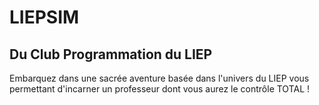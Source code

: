 # LIEPSIM
## Du Club Programmation du LIEP

Embarquez dans une sacrée aventure basée dans l'univers du LIEP vous permettant d'incarner un professeur dont vous aurez le contrôle TOTAL !
